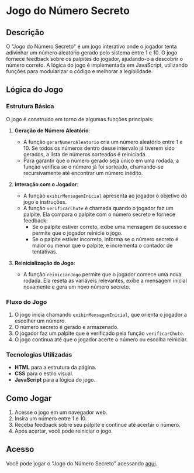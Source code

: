 # Jogo do Número Secreto

## Descrição
O "Jogo do Número Secreto" é um jogo interativo onde o jogador tenta adivinhar um número aleatório gerado pelo sistema entre 1 e 10. O jogo fornece feedback sobre os palpites do jogador, ajudando-o a descobrir o número correto. A lógica do jogo é implementada em JavaScript, utilizando funções para modularizar o código e melhorar a legibilidade.

## Lógica do Jogo

### Estrutura Básica
O jogo é construído em torno de algumas funções principais:

1. **Geração de Número Aleatório**: 
   - A função `gerarNumeroAleatorio` cria um número aleatório entre 1 e 10. Se todos os números dentro desse intervalo já tiverem sido gerados, a lista de números sorteados é reiniciada.
   - Para garantir que o número gerado seja único em uma rodada, a função verifica se o número já foi sorteado, chamando-se recursivamente até encontrar um número inédito.

2. **Interação com o Jogador**:
   - A função `exibirMensagemInicial` apresenta ao jogador o objetivo do jogo e instruções.
   - A função `verificarChute` é chamada quando o jogador faz um palpite. Ela compara o palpite com o número secreto e fornece feedback:
     - Se o palpite estiver correto, exibe uma mensagem de sucesso e permite que o jogador reinicie o jogo.
     - Se o palpite estiver incorreto, informa se o número secreto é maior ou menor que o palpite, e incrementa o contador de tentativas.

3. **Reinicialização do Jogo**:
   - A função `reiniciarJogo` permite que o jogador comece uma nova rodada. Ela reseta as variáveis relevantes, exibe a mensagem inicial novamente e gera um novo número secreto.

### Fluxo do Jogo
1. O jogo inicia chamando `exibirMensagemInicial`, que orienta o jogador a escolher um número.
2. O número secreto é gerado e armazenado.
3. O jogador faz um palpite que é verificado pela função `verificarChute`.
4. O jogo continua até que o jogador acerte o número ou escolha reiniciar.

### Tecnologias Utilizadas
- **HTML** para a estrutura da página.
- **CSS** para o estilo visual.
- **JavaScript** para a lógica do jogo.

## Como Jogar
1. Acesse o jogo em um navegador web.
2. Insira um número entre 1 e 10.
3. Receba feedback sobre seu palpite e continue até acertar o número.
4. Após acertar, você pode reiniciar o jogo.

## Acesso
Você pode jogar o "Jogo do Número Secreto" acessando [aqui](https://seu-usuario.github.io/nome-do-repositorio).

